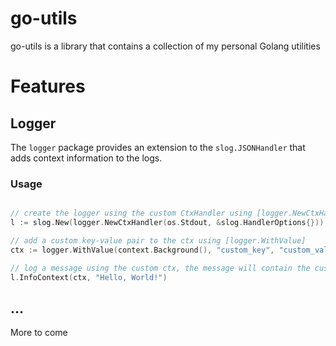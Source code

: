# go-utils

go-utils is a library that contains a collection of my personal Golang utilities

# Features

## Logger

The `logger` package provides an extension to the `slog.JSONHandler` that adds context information to the logs.

### Usage

```go

// create the logger using the custom CtxHandler using [logger.NewCtxHandler]
l := slog.New(logger.NewCtxHandler(os.Stdout, &slog.HandlerOptions{}))

// add a custom key-value pair to the ctx using [logger.WithValue]
ctx := logger.WithValue(context.Background(), "custom_key", "custom_val")

// log a message using the custom ctx, the message will contain the custom key-value pair
l.InfoContext(ctx, "Hello, World!")

```

## ...
More to come

